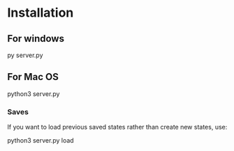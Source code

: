 # Installation

## For windows
py server.py

## For Mac OS
python3 server.py

### Saves
If you want to load previous saved states rather than create new states, use:

python3 server.py load
